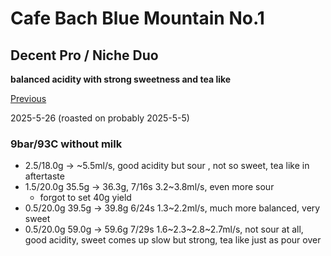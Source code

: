 # Cafe Bach Blue Mountain No.1

## Decent Pro / Niche Duo

**balanced acidity with strong sweetness and tea like**

[Previous](../2024-10/Cafe-Bach-Blue-Mountain-No1.md)

2025-5-26 (roasted on probably 2025-5-5)

### 9bar/93C without milk

- 2.5/18.0g -> \~5.5ml/s, good acidity but sour , not so sweet, tea like in aftertaste
- 1.5/20.0g 35.5g -> 36.3g, 7/16s 3.2\~3.8ml/s, even more sour
  - forgot to set 40g yield
- 0.5/20.0g 39.5g -> 39.8g 6/24s 1.3\~2.2ml/s, much more balanced, very sweet
- 0.5/20.0g 59.0g -> 59.6g 7/29s 1.6\~2.3\~2.8\~2.7ml/s, not sour at all, good acidity, sweet comes up slow but strong, tea like just as pour over
